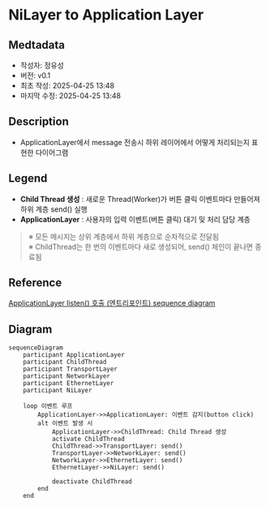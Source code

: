 # NiLayer to Application Layer
## Medtadata
- 작성자: 정유성
- 버전: v0.1
- 최초 작성: 2025-04-25 13:48
- 마지막 수정: 2025-04-25 13:48

## Description
- ApplicationLayer에서 message 전송시 하위 레이어에서 어떻게 처리되는지 표현한 다이어그램


## Legend
- **Child Thread 생성** : 새로운 Thread(Worker)가 버튼 클릭 이벤트마다 만들어져 하위 계층 send() 실행
- **ApplicationLayer** : 사용자의 입력 이벤트(버튼 클릭) 대기 및 처리 담당 계층
> ※ 모든 메시지는 상위 계층에서 하위 계층으로 순차적으로 전달됨  
> ※ ChildThread는 한 번의 이벤트마다 새로 생성되어, send() 체인이 끝나면 종료됨  
## Reference
[ApplicationLayer listen() 호출 (엔트리포인트) sequence diagram](./EntryPoint.md)

## Diagram
```mermaid
sequenceDiagram
    participant ApplicationLayer
    participant ChildThread
    participant TransportLayer
    participant NetworkLayer
    participant EthernetLayer
    participant NiLayer

    loop 이벤트 루프
        ApplicationLayer->>ApplicationLayer: 이벤트 감지(button click)
        alt 이벤트 발생 시
            ApplicationLayer->>ChildThread: Child Thread 생성
            activate ChildThread
            ChildThread->>TransportLayer: send()
            TransportLayer->>NetworkLayer: send()
            NetworkLayer->>EthernetLayer: send()
            EthernetLayer->>NiLayer: send()
            
            deactivate ChildThread
        end
    end
```